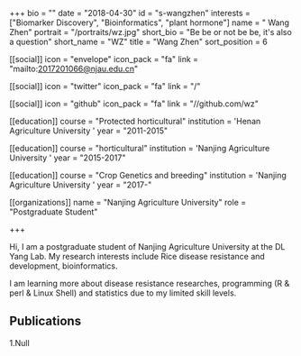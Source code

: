 +++
bio = ""
date = "2018-04-30"
id = "s-wangzhen"
interests = ["Biomarker Discovery", "Bioinformatics", "plant hormone"]
name = " Wang Zhen"
portrait = "/portraits/wz.jpg"
short_bio = "Be be or not be be, it's also a question"
short_name = "WZ"
title = "Wang Zhen"
sort_position = 6

[[social]]
    icon = "envelope"
    icon_pack = "fa"
    link = "mailto:2017201066@njau.edu.cn"

[[social]]
    icon = "twitter"
    icon_pack = "fa"
    link = "/"

[[social]]
    icon = "github"
    icon_pack = "fa"
    link = "//github.com/wz"

[[education]]
    course = "Protected horticultural"
    institution = 'Henan Agriculture University '
    year = "2011-2015"
    
[[education]]
    course = "horticultural"
    institution = 'Nanjing Agriculture University '
    year = "2015-2017"
    
[[education]]
    course = "Crop Genetics and breeding"
    institution = 'Nanjing Agriculture University '
    year = "2017-"



[[organizations]]
    name = "Nanjing Agriculture University"
    role = "Postgraduate Student"

+++

Hi, I am a postgraduate student of Nanjing Agriculture University at the DL Yang Lab. My research interests include Rice disease resistance and development, bioinformatics.

I am learning more about disease resistance researches, programming (R & perl & Linux Shell) and statistics due to my limited skill levels.

## Publications

1.Null